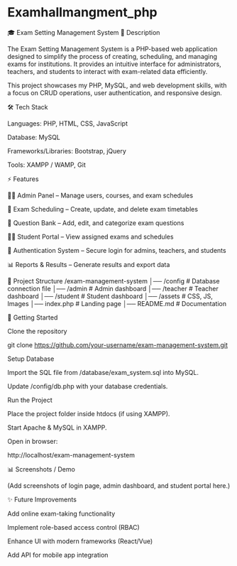 # Examhallmangment_php
🎓 Exam Setting Management System
📌 Description

The Exam Setting Management System is a PHP-based web application designed to simplify the process of creating, scheduling, and managing exams for institutions. It provides an intuitive interface for administrators, teachers, and students to interact with exam-related data efficiently.

This project showcases my PHP, MySQL, and web development skills, with a focus on CRUD operations, user authentication, and responsive design.

🛠️ Tech Stack

Languages: PHP, HTML, CSS, JavaScript

Database: MySQL

Frameworks/Libraries: Bootstrap, jQuery

Tools: XAMPP / WAMP, Git

⚡ Features

👨‍🏫 Admin Panel – Manage users, courses, and exam schedules

📅 Exam Scheduling – Create, update, and delete exam timetables

📝 Question Bank – Add, edit, and categorize exam questions

👨‍🎓 Student Portal – View assigned exams and schedules

🔐 Authentication System – Secure login for admins, teachers, and students

📊 Reports & Results – Generate results and export data

📂 Project Structure
/exam-management-system
│── /config        # Database connection file
│── /admin         # Admin dashboard
│── /teacher       # Teacher dashboard
│── /student       # Student dashboard
│── /assets        # CSS, JS, Images
│── index.php      # Landing page
│── README.md      # Documentation

🚀 Getting Started

Clone the repository

git clone https://github.com/your-username/exam-management-system.git


Setup Database

Import the SQL file from /database/exam_system.sql into MySQL.

Update /config/db.php with your database credentials.

Run the Project

Place the project folder inside htdocs (if using XAMPP).

Start Apache & MySQL in XAMPP.

Open in browser:

http://localhost/exam-management-system

📊 Screenshots / Demo

(Add screenshots of login page, admin dashboard, and student portal here.)

✨ Future Improvements

Add online exam-taking functionality

Implement role-based access control (RBAC)

Enhance UI with modern frameworks (React/Vue)

Add API for mobile app integration
